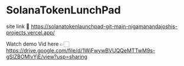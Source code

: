 # SolanaTokenLunchPad

site link 🔗 https://solanatokenlaunchpad-git-main-nigamanandajoshis-projects.vercel.app/

Watch demo Vid here 👉🏻 https://drive.google.com/file/d/1WjFwywBVUQQeMTTwM9s-gSlZBOMlvYjE/view?usp=sharing
